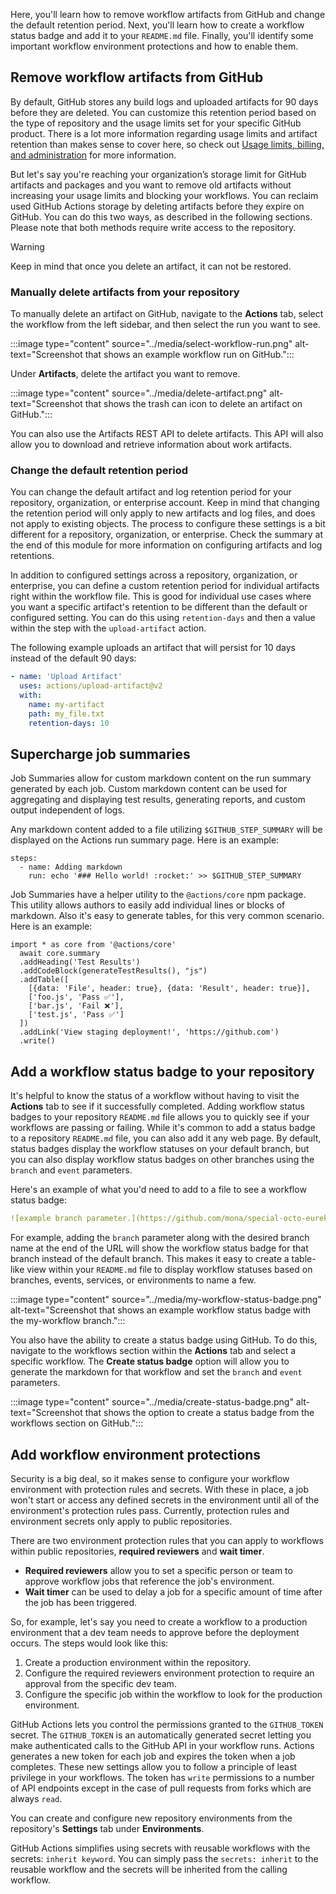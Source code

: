 Here, you'll learn how to remove workflow artifacts from GitHub and change the default retention period. Next, you'll learn how to create a workflow status badge and add it to your `README.md` file. Finally, you'll identify some important workflow environment protections and how to enable them. 

## Remove workflow artifacts from GitHub

By default, GitHub stores any build logs and uploaded artifacts for 90 days before they are deleted. You can customize this retention period based on the type of repository and the usage limits set for your specific GitHub product. There is a lot more information regarding usage limits and artifact retention than makes sense to cover here, so check out [Usage limits, billing, and administration](https://docs.github.com/en/actions/reference/usage-limits-billing-and-administration) for more information.

But let's say you're reaching your organization’s storage limit for GitHub artifacts and packages and you want to remove old artifacts without increasing your usage limits and blocking your workflows. You can reclaim used GitHub Actions storage by deleting artifacts before they expire on GitHub. You can do this two ways, as described in the following sections. Please note that both methods require write access to the repository.

> [!WARNING]
> Keep in mind that once you delete an artifact, it can not be restored.

### Manually delete artifacts from your repository

To manually delete an artifact on GitHub, navigate to the **Actions** tab, select the workflow from the left sidebar, and then select the run you want to see.

:::image type="content" source="../media/select-workflow-run.png" alt-text="Screenshot that shows an example workflow run on GitHub.":::

Under **Artifacts**, delete the artifact you want to remove.

:::image type="content" source="../media/delete-artifact.png" alt-text="Screenshot that shows the trash can icon to delete an artifact on GitHub.":::

You can also use the Artifacts REST API to delete artifacts. This API will also allow you to download and retrieve information about work artifacts.

### Change the default retention period

You can change the default artifact and log retention period for your repository, organization, or enterprise account. Keep in mind that changing the retention period will only apply to new artifacts and log files, and does not apply to existing objects. The process to configure these settings is a bit different for a repository, organization, or enterprise. Check the summary at the end of this module for more information on configuring artifacts and log retentions.

In addition to configured settings across a repository, organization, or enterprise, you can define a custom retention period for individual artifacts right within the workflow file. This is good for individual use cases where you want a specific artifact's retention to be different than the default or configured setting. You can do this using `retention-days` and then a value within the step with the `upload-artifact` action.

The following example uploads an artifact that will persist for 10 days instead of the default 90 days:

```yml
- name: 'Upload Artifact'
  uses: actions/upload-artifact@v2
  with:
    name: my-artifact
    path: my_file.txt
    retention-days: 10
```

## Supercharge job summaries

Job Summaries allow for custom markdown content on the run summary generated by each job. Custom markdown content can be used for aggregating and displaying test results, generating reports, and custom output independent of logs. 

Any markdown content added to a file utilizing `$GITHUB_STEP_SUMMARY` will be displayed on the Actions run summary page. Here is an example:

```
steps:
  - name: Adding markdown
    run: echo '### Hello world! :rocket:' >> $GITHUB_STEP_SUMMARY
```

Job Summaries have a helper utility to the `@actions/core` npm package. This utility allows authors to easily add individual lines or blocks of markdown. Also it's easy to generate tables, for this very common scenario. Here is an example:

```
import * as core from '@actions/core' 
  await core.summary
  .addHeading('Test Results')
  .addCodeBlock(generateTestResults(), "js")
  .addTable([
    [{data: 'File', header: true}, {data: 'Result', header: true}],
    ['foo.js', 'Pass ✅'],
    ['bar.js', 'Fail ❌'],
    ['test.js', 'Pass ✅']
  ])
  .addLink('View staging deployment!', 'https://github.com')
  .write()
```

## Add a workflow status badge to your repository

It's helpful to know the status of a workflow without having to visit the **Actions** tab to see if it successfully completed. Adding workflow status badges to your repository `README.md` file allows you to quickly see if your workflows are passing or failing. While it's common to add a status badge to a repository `README.md` file, you can also add it any web page. By default, status badges display the workflow statuses on your default branch, but you can also display workflow status badges on other branches using the `branch` and `event` parameters.

Here's an example of what you'd need to add to a file to see a workflow status badge: 

```yml
![example branch parameter.](https://github.com/mona/special-octo-eureka/actions/workflows/grading.yml/badge.svg?branch=my-workflow)
```

For example, adding the `branch` parameter along with the desired branch name at the end of the URL will show the workflow status badge for that branch instead of the default branch. This makes it easy to create a table-like view within your `README.md` file to display workflow statuses based on branches, events, services, or environments to name a few.

:::image type="content" source="../media/my-workflow-status-badge.png" alt-text="Screenshot that shows an example workflow status badge with the my-workflow branch.":::

You also have the ability to create a status badge using GitHub. To do this, navigate to the workflows section within the **Actions** tab and select a specific workflow. The **Create status badge** option will allow you to generate the markdown for that workflow and set the `branch` and `event` parameters.

:::image type="content" source="../media/create-status-badge.png" alt-text="Screenshot that shows the option to create a status badge from the workflows section on GitHub.":::

## Add workflow environment protections

Security is a big deal, so it makes sense to configure your workflow environment with protection rules and secrets. With these in place, a job won't start or access any defined secrets in the environment until all of the environment's protection rules pass. Currently, protection rules and environment secrets only apply to public repositories.

There are two environment protection rules that you can apply to workflows within public repositories, **required reviewers** and **wait timer**.
 
- **Required reviewers** allow you to set a specific person or team to approve workflow jobs that reference the job's environment. 
- **Wait timer** can be used to delay a job for a specific amount of time after the job has been triggered. 

So, for example, let's say you need to create a workflow to a production environment that a dev team needs to approve before the deployment occurs. The steps would look like this:

1. Create a production environment within the repository.
2. Configure the required reviewers environment protection to require an approval from the specific dev team.
3. Configure the specific job within the workflow to look for the production environment.

GitHub Actions lets you control the permissions granted to the `GITHUB_TOKEN` secret. The `GITHUB_TOKEN` is an automatically generated secret letting you make authenticated calls to the GitHub API in your workflow runs. Actions generates a new token for each job and expires the token when a job completes. These new settings allow you to follow a principle of least privilege in your workflows. The token has `write` permissions to a number of API endpoints except in the case of pull requests from forks which are always `read`.

You can create and configure new repository environments from the repository's **Settings** tab under **Environments**.

GitHub Actions simplifies using secrets with reusable workflows with the secrets: `inherit keyword`. You can simply pass the `secrets: inherit` to the reusable workflow and the secrets will be inherited from the calling workflow.
